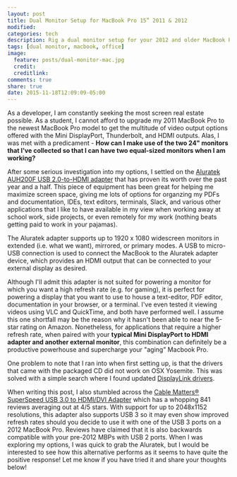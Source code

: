 ```yaml
---
layout: post
title: Dual Monitor Setup for MacBook Pro 15” 2011 & 2012
modified:
categories: tech
description: Rig a dual monitor setup for your 2012 and older MacBook Pro beyond your standard 15" screen and external monitor.
tags: [dual monitor, macbook, office]
image: 
  feature: posts/dual-monitor-mac.jpg
  credit:
  creditlink:
comments: true
share: true
date: 2015-11-18T12:09:09-05:00
---
```


As a developer, I am constantly seeking the most screen real estate possible. As a student, I cannot afford to upgrade my 2011 MacBook Pro to the newest MacBook Pro model to get the multitude of video output options offered with the Mini DisplayPort, Thunderbolt, and HDMI outputs.  Alas, I was met with a predicament - **How can I make use of the two 24" monitors that I've collected so that I can have two equal-sized monitors when I am working?**

After some serious investigation into my options, I settled on the [Aluratek AUH200F USB 2.0-to-HDMI adapter](http://amzn.to/1QNc174) that has proven its worth over the past year and a half. This piece of equipment has been great for helping me maximize screen space, giving me lots of options for organzing my PDFs and documentation, IDEs, text editors, terminals, Slack, and various other applications that I like to have available in my view when working away at school work, side projects, or even remotely for my work (nothing beats getting paid to work in your pajamas).

The Aluratek adapter supports up to 1920 x 1080 widescreen monitors in extended (i.e. what we want), mirrored, or primary modes. A USB to micro-USB connection is used to connect the MacBook to the Aluratek adapter device, which provides an HDMI output that can be connected to your external display as desired. 

Although I'll admit this adapter is not suited for powering a monitor for which you want a high refresh rate (e.g. for gaming), it is perfect for powering a display that you want to use to house a text-editor, PDF editor, documentation in your browser, or a terminal. I've even tested it viewing videos using VLC and QuickTime, and both have performed well. I assume this one shortfall may be the reason why it hasn't been able to near the 5-star rating on Amazon. Nonetheless, for applications that require a higher refresh rate, when paired with your **typical Mini DisplayPort to HDMI adapter and another external monitor**, this combination can definitely be a productive powerhouse and supercharge your "aging" Macbook Pro.

One problem to note that I ran into when first setting up, is that the drivers that came with the packaged CD did not work on OSX Yosemite. This was solved with a simple search where I found updated [DisplayLink drivers](http://www.displaylink.com/downloads/mac_downloads.php).

When writing this post, I also stumbled across the [Cable Matters® SuperSpeed USB 3.0 to HDMI/DVI Adapter](http://amzn.to/1QNcjuz) which has a whopping 841 reviews averaging out at 4/5 stars. With support for up to 2048x1152 resolutions, this adapter also supports USB 3 so it may even show improved refresh rates should you decide to use it with one of the USB 3 ports on a 2012 MacBook Pro. Reviews have claimed that it is also backwards compatible with your pre-2012 MBPs with USB 2 ports. When I was exploring my options, I was quick to grab the Aluratek, but I would be interested to see how this alternative performs as it seems to have quite the positive response! Let me know if you have tried it and share your thoughts below!

